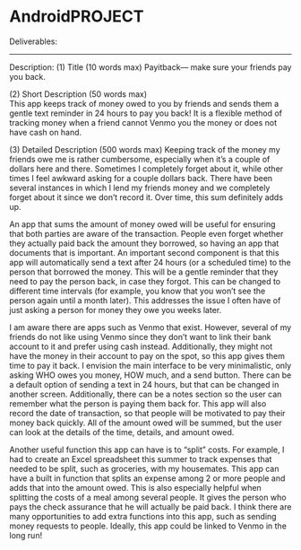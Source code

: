 AndroidPROJECT
==============
Deliverables:

--------------
Description:
(1) Title (10 words max) 
Payitback— make sure your friends pay you back.

(2) Short Description (50 words max)                
This app keeps track of money owed to you by friends and sends them a gentle text reminder in 24 hours to pay you back! It is a flexible method of tracking money when a friend cannot Venmo you the money or does not have cash on hand.  

(3) Detailed Description (500 words max) 
Keeping track of the money my friends owe me is rather cumbersome, especially when it’s a couple of dollars here and there. Sometimes I completely forget about it, while other times I feel awkward asking for a couple dollars back. There have been several instances in which I lend my friends money and we completely forget about it since we don’t record it. Over time, this sum definitely adds up.

An app that sums the amount of money owed will be useful for ensuring that both parties are aware of the transaction. People even forget whether they actually paid back the amount they borrowed, so having an app that documents that is important. An important second component is that this app will automatically send a text after 24 hours (or a scheduled time) to the person that borrowed the money. This will be a gentle reminder that they need to pay the person back, in case they forgot. This can be changed to different time intervals (for example, you know that you won’t see the person again until a month later). This addresses the issue I often have of just asking a person for money they owe you weeks later.

I am aware there are apps such as Venmo that exist. However, several of my friends do not like using Venmo since they don’t want to link their bank account to it and prefer using cash instead. Additionally, they might not have the money in their account to pay on the spot, so this app gives them time to pay it back. I envision the main interface to be very minimalistic, only asking WHO owes you money, HOW much, and a send button. There can be a default option of sending a text in 24 hours, but that can be changed in another screen. Additionally, there can be a notes section so the user can remember what the person is paying them back for. This app will also record the date of transaction, so that people will be motivated to pay their money back quickly. All of the amount owed will be summed, but the user can look at the details of the time, details, and amount owed.

Another useful function this app can have is to “split” costs. For example, I had to create an Excel spreadsheet this summer to track expenses that needed to be split, such as groceries, with my housemates. This app can have a built in function that splits an expense among 2 or more people and adds that into the amount owed. This is also especially helpful when splitting the costs of a meal among several people. It gives the person who pays the check assurance that he will actually be paid back. I think there are many opportunities to add extra functions into this app, such as sending money requests to people. Ideally, this app could be linked to Venmo in the long run!

